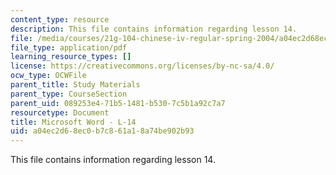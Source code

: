 ```yaml
---
content_type: resource
description: This file contains information regarding lesson 14.
file: /media/courses/21g-104-chinese-iv-regular-spring-2004/a04ec2d68ec0b7c861a18a74be902b93_MIT21G_104S04_L14.pdf
file_type: application/pdf
learning_resource_types: []
license: https://creativecommons.org/licenses/by-nc-sa/4.0/
ocw_type: OCWFile
parent_title: Study Materials
parent_type: CourseSection
parent_uid: 089253e4-71b5-1481-b530-7c5b1a92c7a7
resourcetype: Document
title: Microsoft Word - L-14
uid: a04ec2d6-8ec0-b7c8-61a1-8a74be902b93
---
```

This file contains information regarding lesson 14.